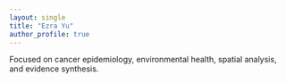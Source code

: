 ```yaml
---
layout: single
title: "Ezra Yu"
author_profile: true
---
```



Focused on cancer epidemiology, environmental health, spatial analysis, and evidence synthesis.  

